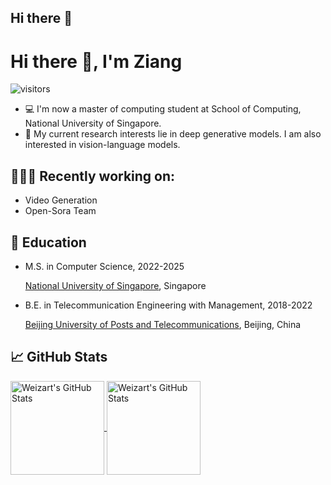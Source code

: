 ## Hi there 👋

<!--
**weizart/weizart** is a ✨ _special_ ✨ repository because its `README.md` (this file) appears on your GitHub profile.

Here are some ideas to get you started:

- 🔭 I’m currently working on ...
- 🌱 I’m currently learning ...
- 👯 I’m looking to collaborate on ...
- 🤔 I’m looking for help with ...
- 💬 Ask me about ...
- 📫 How to reach me: ...
- 😄 Pronouns: ...
- ⚡ Fun fact: ...
-->

# Hi there 👋, I'm Ziang

![visitors](https://visitor-badge.laobi.icu/badge?page_id=weizart.weizart&format=true)



- 💻 I'm now a master of computing student at School of Computing, National University of Singapore.
- 📖 My current research interests lie in deep generative models. I am also interested in vision-language models.

## 👨🏻‍💻 Recently working on:

- Video Generation
- Open-Sora Team

## 📖 Education
- M.S. in Computer Science, 2022-2025

    [National University of Singapore](https://www.nus.edu.sg/), Singapore

- B.E. in Telecommunication Engineering with Management, 2018-2022

    [Beijing University of Posts and Telecommunications](https://www.bupt.edu.cn/), Beijing, China

## &#x1f4c8; GitHub Stats

<a href="https://github.com/MqLeet/Mqleet">
  <img align="center" src="https://github-readme-stats.vercel.app/api/top-langs/?username=weizart&layout=compact&title_color=6aa6f8&text_color=8a919a&icon_color=6aa6f8&bg_color=0e1116" alt="Weizart's GitHub Stats" height="150"/>
</a>

<a href="https://github.com/MqLeet/Mqleet">
  <img align="center" src="https://github-readme-stats.vercel.app/api?username=weizart&show_icons=true&line_height=27&count_private=true&title_color=6aa6f8&text_color=8a919a&icon_color=6aa6f8&bg_color=0e1116" alt="Weizart's GitHub Stats" height="150"/>
</a>

